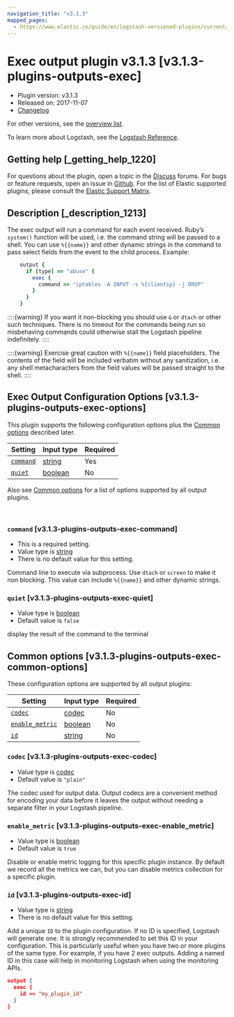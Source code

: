 ```yaml
---
navigation_title: "v3.1.3"
mapped_pages:
  - https://www.elastic.co/guide/en/logstash-versioned-plugins/current/v3.1.3-plugins-outputs-exec.html
---
```


# Exec output plugin v3.1.3 [v3.1.3-plugins-outputs-exec]


* Plugin version: v3.1.3
* Released on: 2017-11-07
* [Changelog](https://github.com/logstash-plugins/logstash-output-exec/blob/v3.1.3/CHANGELOG.md)

For other versions, see the [overview list](output-exec-index.md).

To learn more about Logstash, see the [Logstash Reference](logstash://reference/index.md).

## Getting help [_getting_help_1220]

For questions about the plugin, open a topic in the [Discuss](http://discuss.elastic.co) forums. For bugs or feature requests, open an issue in [Github](https://github.com/logstash-plugins/logstash-output-exec). For the list of Elastic supported plugins, please consult the [Elastic Support Matrix](https://www.elastic.co/support/matrix#matrix_logstash_plugins).


## Description [_description_1213]

The exec output will run a command for each event received. Ruby’s `system()` function will be used, i.e. the command string will be passed to a shell. You can use `%{{name}}` and other dynamic strings in the command to pass select fields from the event to the child process. Example:

```ruby
    output {
      if [type] == "abuse" {
        exec {
          command => "iptables -A INPUT -s %{clientip} -j DROP"
        }
      }
    }
```

::::{warning}
If you want it non-blocking you should use `&` or `dtach` or other such techniques. There is no timeout for the commands being run so misbehaving commands could otherwise stall the Logstash pipeline indefinitely.
::::


::::{warning}
Exercise great caution with `%{{name}}` field placeholders. The contents of the field will be included verbatim without any sanitization, i.e. any shell metacharacters from the field values will be passed straight to the shell.
::::



## Exec Output Configuration Options [v3.1.3-plugins-outputs-exec-options]

This plugin supports the following configuration options plus the [Common options](v3-1-3-plugins-outputs-exec.md#v3.1.3-plugins-outputs-exec-common-options) described later.

| Setting | Input type | Required |
| --- | --- | --- |
| [`command`](v3-1-3-plugins-outputs-exec.md#v3.1.3-plugins-outputs-exec-command) | [string](logstash://reference/configuration-file-structure.md#string) | Yes |
| [`quiet`](v3-1-3-plugins-outputs-exec.md#v3.1.3-plugins-outputs-exec-quiet) | [boolean](logstash://reference/configuration-file-structure.md#boolean) | No |

Also see [Common options](v3-1-3-plugins-outputs-exec.md#v3.1.3-plugins-outputs-exec-common-options) for a list of options supported by all output plugins.

 

### `command` [v3.1.3-plugins-outputs-exec-command]

* This is a required setting.
* Value type is [string](logstash://reference/configuration-file-structure.md#string)
* There is no default value for this setting.

Command line to execute via subprocess. Use `dtach` or `screen` to make it non blocking. This value can include `%{{name}}` and other dynamic strings.


### `quiet` [v3.1.3-plugins-outputs-exec-quiet]

* Value type is [boolean](logstash://reference/configuration-file-structure.md#boolean)
* Default value is `false`

display the result of the command to the terminal



## Common options [v3.1.3-plugins-outputs-exec-common-options]

These configuration options are supported by all output plugins:

| Setting | Input type | Required |
| --- | --- | --- |
| [`codec`](v3-1-3-plugins-outputs-exec.md#v3.1.3-plugins-outputs-exec-codec) | [codec](logstash://reference/configuration-file-structure.md#codec) | No |
| [`enable_metric`](v3-1-3-plugins-outputs-exec.md#v3.1.3-plugins-outputs-exec-enable_metric) | [boolean](logstash://reference/configuration-file-structure.md#boolean) | No |
| [`id`](v3-1-3-plugins-outputs-exec.md#v3.1.3-plugins-outputs-exec-id) | [string](logstash://reference/configuration-file-structure.md#string) | No |

### `codec` [v3.1.3-plugins-outputs-exec-codec]

* Value type is [codec](logstash://reference/configuration-file-structure.md#codec)
* Default value is `"plain"`

The codec used for output data. Output codecs are a convenient method for encoding your data before it leaves the output without needing a separate filter in your Logstash pipeline.


### `enable_metric` [v3.1.3-plugins-outputs-exec-enable_metric]

* Value type is [boolean](logstash://reference/configuration-file-structure.md#boolean)
* Default value is `true`

Disable or enable metric logging for this specific plugin instance. By default we record all the metrics we can, but you can disable metrics collection for a specific plugin.


### `id` [v3.1.3-plugins-outputs-exec-id]

* Value type is [string](logstash://reference/configuration-file-structure.md#string)
* There is no default value for this setting.

Add a unique `ID` to the plugin configuration. If no ID is specified, Logstash will generate one. It is strongly recommended to set this ID in your configuration. This is particularly useful when you have two or more plugins of the same type. For example, if you have 2 exec outputs. Adding a named ID in this case will help in monitoring Logstash when using the monitoring APIs.

```json
output {
  exec {
    id => "my_plugin_id"
  }
}
```



